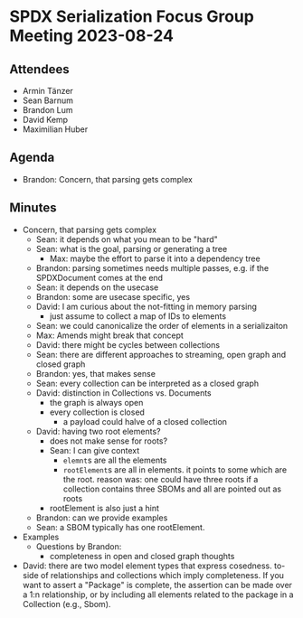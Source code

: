 # SPDX Serialization Focus Group Meeting 2023-08-24

## Attendees
* Armin Tänzer
* Sean Barnum
* Brandon Lum
* David Kemp
* Maximilian Huber

## Agenda
* Brandon: Concern, that parsing gets complex

## Minutes
* Concern, that parsing gets complex
  * Sean: it depends on what you mean to be "hard"
  * Sean: what is the goal, parsing or generating a tree
    * Max: maybe the effort to parse it into a dependency tree
  * Brandon: parsing sometimes needs multiple passes, e.g. if the SPDXDocument comes at the end
  * Sean: it depends on the usecase
  * Brandon: some are usecase specific, yes
  * David: I am curious about the not-fitting in memory parsing
    * just assume to collect a map of IDs to elements
  * Sean: we could canonicalize the order of elements in a serializaiton
  * Max: Amends might break that concept
  * David: there might be cycles between collections
  * Sean: there are different approaches to streaming, open graph and closed graph
  * Brandon: yes, that makes sense
  * Sean: every collection can be interpreted as a closed graph
  * David: distinction in Collections vs. Documents
    * the graph is always open
    * every collection is closed
      * a payload could halve of a closed collection
  * David: having two root elements?
    * does not make sense for roots?
    * Sean: I can give context
      * `elemnt`s are all the elements
      * `rootElement`s are all in elements. it points to some which are the root. 
        reason was: one could have three roots if a collection contains three SBOMs and all are pointed out as roots
    * rootElement is also just a hint
  * Brandon: can we provide examples
  * Sean: a SBOM typically has one rootElement.
* Examples
  * Questions by Brandon:
     * completeness in open and closed graph thoughts
* David: there are two model element types that express cosedness. to-side of relationships and collections which imply completeness.  If you want to assert a "Package" is complete, the assertion can be made over a 1:n relationship, or by including all elements related to the package in a Collection (e.g., Sbom).
